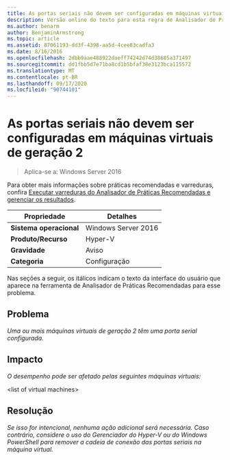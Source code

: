 ```yaml
---
title: As portas seriais não devem ser configuradas em máquinas virtuais de geração 2
description: Versão online do texto para esta regra de Analisador de Práticas Recomendadas.
ms.author: benarm
author: BenjaminArmstrong
ms.topic: article
ms.assetid: 87061193-dd3f-4398-aa5d-4cee83cadfa3
ms.date: 8/16/2016
ms.openlocfilehash: 2dbb9aae488922daeff74242d74d38685a371497
ms.sourcegitcommit: dd1fbb5d7e71ba8cd1b5bfaf38e3123bca115572
ms.translationtype: MT
ms.contentlocale: pt-BR
ms.lasthandoff: 09/17/2020
ms.locfileid: "90744101"
---
```

# <a name="serial-ports-should-not-be-configured-on-generation-2-virtual-machines"></a>As portas seriais não devem ser configuradas em máquinas virtuais de geração 2

>Aplica-se a: Windows Server 2016

Para obter mais informações sobre práticas recomendadas e varreduras, confira [Executar varreduras do Analisador de Práticas Recomendadas e gerenciar os resultados](https://go.microsoft.com/fwlink/p/?LinkID=223177).

|Propriedade|Detalhes|
|-|-|
|**Sistema operacional**|Windows Server 2016|
|**Produto/Recurso**|Hyper-V|
|**Gravidade**|Aviso|
|**Categoria**|Configuração|

Nas seções a seguir, os itálicos indicam o texto da interface do usuário que aparece na ferramenta de Analisador de Práticas Recomendadas para esse problema.

## <a name="issue"></a>**Problema**
*Uma ou mais máquinas virtuais de geração 2 têm uma porta serial configurada.*

## <a name="impact"></a>**Impacto**
*O desempenho pode ser afetado pelas seguintes máquinas virtuais:*

\<list of virtual machines>

## <a name="resolution"></a>**Resolução**
*Se isso for intencional, nenhuma ação adicional será necessária. Caso contrário, considere o uso do Gerenciador do Hyper-V ou do Windows PowerShell para remover a cadeia de conexão das portas seriais na máquina virtual.*




